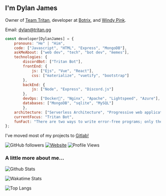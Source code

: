 <h2>I'm Dylan James</h2>
<p>Owner of <a href="https://gitlab.com/team-tritan">Team Tritan</a>, developer at <a href='https://github.com/botrixlist'>Botrix</a>, and <a href='https://windy.pink'>Windy Pink</a>.</p>
<p>Email: <a href='mailto:dylan@tritan.gg'>dylan@tritan.gg</a></p>

```javascript
const developer[DylanJames] = {
    pronouns: "He" | "Him",
    code: ["Javascript", "HTML", "Express", "MongoDB"],
    askMeAbout: ["web dev", "tech", "bot dev", "memes"],
    technologies: {
        discordBot: ["Tritan Bot"],
        frontEnd: {
            js: ["Ejs", "Vue", "React"],
            css: ["materialize", "vuetify", "bootstrap"]
        },
        backEnd: {
            js: ["Node", "Express", "Discord.js"]
        },
        devOps: ["Docker🐳", "Nginx", "Apache", "Lightspeed", "Azure"],
        databases: ["MongoDB", "sqlite", "MySQL"]
        },
    architecture: ["Serverless Architecture", "Progressive web applications", "Single page applications", "Nodejs Developments],
    currentFocus: "Tritan Bot",
    funFact: "There are two ways to write error-free programs; only the third one works"
};
```

<p> I've moved most of my projects to <a href='https://git.tritan.gg/team-tritan'>Gitlab!</a>

![GitHub followers](https://img.shields.io/github/followers/dylanjamesdev?label=Follow&style=social)
[![Website](https://img.shields.io/badge/Website-46a2f1.svg?&style=flat-square&logo=Google-Chrome&logoColor=white&link=https://tritanbot.xyz/)](https://tritanbot.xyz/)
![Profile Views](https://komarev.com/ghpvc/?username=dylanjamesdev)

### A little more about me...  
![Github Stats](https://github-stats-three.vercel.app/api?theme=dark&count_private=true&username=dylanjamesdev&show_icons=true)

![Wakatime Stats](https://github-stats-three.vercel.app/api/wakatime?username=dylanjamesdev&theme=dark&custom_title=Weekly+Stats)

![Top Langs](https://github-stats-three.vercel.app/api/top-langs/?username=dylanjamesdev&theme=dark)

